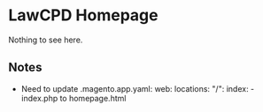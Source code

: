 # LawCPD Homepage
Nothing to see here.
## Notes
* Need to update .magento.app.yaml: web: locations: "/": index: -index.php to homepage.html
